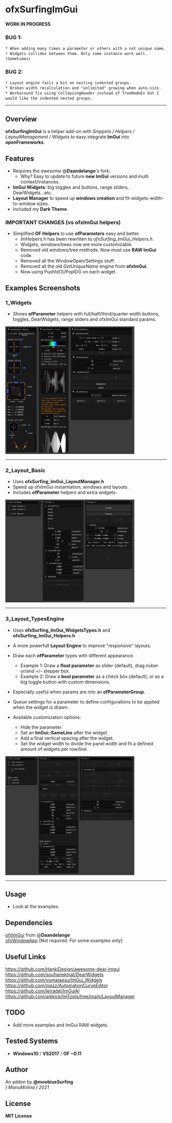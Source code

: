 ofxSurfingImGui
=============================

#### WORK IN PROGRESS
### **BUG 1**:  
	* When adding many times a parameter or others with a not unique name.  
	* Widgets collides between them. Only some instance work well. (Sometimes)  
### **BUG 2**:  
	* Layout engine fails a bit on nesting indented groups.  
	* Broken width recalculation and "unlimited" growing when auto-size.  
	* Workaround fix using CollapsingHeader instead of TreeNodeEx but I would like the indented nested groups.

---------------------------------------------------------

## Overview
**ofxSurfingImGui** is a helper add-on with _Snippets / Helpers / LayoutManagement / Widgets_ to easy integrate **ImGui** into **openFrameworks**.

## Features 
* Requires the _awesome_ @**Daandelange**'s fork: 
    - Why? Easy to update to future **new ImGui** versions and multi context/instances.
* **ImGui Widgets**: big toggles and buttons, range sliders, DearWidgets...etc.
* **Layout Manager** to speed up **windows creation** and fit-widgets-width-to-window sizes.
* Included my **Dark Theme**.

### IMPORTANT CHANGES (vs ofxImGui helpers)  
- Simplified **OF Helpers** to use **ofParameters** easy and better. 
    * _ImHelpers.h_ has been rewritten to _ofxSurfing_ImGui_Helpers.h_.
    * Widgets, windows/trees now are more customizable. 
	* Removed old windows/tree methods. Now must use **RAW ImGui** code.
	* Removed all the WindowOpen/Settings stuff.
	* Removed all the old _GetUniqueName_ engine from **ofxImGui**. 
    * Now using PushId(1)/PopID() on each widget.

## Examples Screenshots

### 1_Widgets
* Shows **ofParameter** helpers with full/half/third/quarter width buttons, toggles, DearWidgets, range sliders and ofxImGui standard params.  

<!-- ![image](/docs/Capture1.PNG?raw=true "image")   -->
<img src="docs/Capture1.PNG" width="80%" height="80%">

---------------------------------------------------------

### 2_Layout_Basic
* Uses **ofxSurfing_ImGui_LayoutManager.h**  
* Speed up ofxImGui instantiation, windows and layouts. 
* Includes **ofParameter** helpers and extra widgets.  

<!-- ![image](/docs/Capture2.PNG?raw=true "image")   -->
<img src="docs/Capture2.PNG" width="80%" height="80%">

---------------------------------------------------------

### 3_Layout_TypesEngine
* Uses **ofxSurfing_ImGui_WidgetsTypes.h** and **ofxSurfing_ImGui_Helpers.h**
* A more powerfull **Layout Engine** to improve "responsive" layouts.
* Draw each **ofParameter** types with different appearance.
    * Example 1: Draw a **float parameter** as slider (default), drag nuber or/and +/- stepper box.
    * Example 2: Draw a **bool parameter** as a check box (default), or as a big toggle button with custom dimensions.
* Especially useful when params are into an **ofParameterGroup**.

* Queue settings for a parameter to define configurations to be applied when the widget is drawn. 
* Available customization options:
    * Hide the parameter.
    * Set an **ImGui::SameLine** after the widget.
    * Add a final vertical spacing after the widget.
    * Set the widget width to divide the panel width and fit a defined amount of widgets per row/line.

<!-- ![image](/docs/Capture3.PNG?raw=true "image")   -->
<img src="docs/Capture3.PNG" width="80%" height="80%">

---------------------------------------------------------

## Usage
* Look at the examples.

## Dependencies
[ofxImGui](https://github.com/Daandelange/ofxImGui/tree/ofParameters-Helpers-Test) from @**Daandelange**  
[ofxWindowApp](https://github.com/moebiussurfing/ofxWindowApp) [Not required. For some examples only]  

## Useful Links
https://github.com/HankiDesign/awesome-dear-imgui  
https://github.com/soufianekhiat/DearWidgets  
https://github.com/yumataesu/ImGui_Widgets  
https://github.com/njazz/AutomationCurveEditor  
https://github.com/leiradel/ImGuiAl  
https://github.com/aiekick/ImTools/tree/main/LayoutManager  

## TODO
* Add more examples and ImGui RAW widgets.

## Tested Systems
- **Windows10** / **VS2017** / **OF ~0.11**

## Author
An addon by **@moebiusSurfing**  
*( ManuMolina ) 2021*  

## License
**MIT License**
